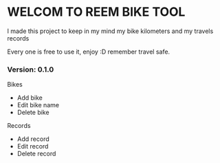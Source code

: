 # WELCOM TO REEM BIKE TOOL

I made this project to keep in my mind my bike kilometers and my travels records

Every one is free to use it, enjoy :D remember travel safe.

### Version: 0.1.0
Bikes
* Add bike
* Edit bike name
* Delete bike

Records
* Add record
* Edit record
* Delete record